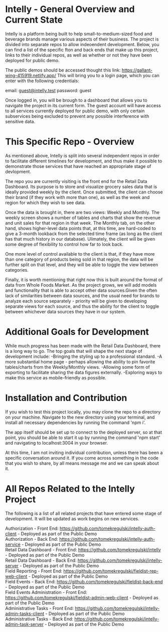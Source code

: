 # Intelly - General Overview and Current State

Intelly is a platform being built to help small-to-medium-sized food and beverage brands manage various aspects of their business. The project is divided into separate repos to allow indeoendent development. Below, you can find a list of the specific fton and back ends that make up this project, links to their individual repos, as well as whether or not they have been deployed for public demo.

The public demos should be accessed thought this link: https://gallant-wing-415919.netlify.app/
This will bring you to a login page, which you can enter with the following credentials:

email: guest@intelly.test
password: guest

Once logged in, you will be brough to a dashboard that allows you to navigate the project in its current form. The guest account will have access to all services currently deployed for public demo, with only certain subservices being excluded to prevent any possible interference with sensitive data.

# This Specific Repo - Overview

As mentioned above, Intelly is split into several independent repos in order to facilitate different timelines for development, and thus make it possible to demonstrate those services that have reached an appropriate stage of devlopment.

The repo you are currently visiting is the front end for the Retail Data Dashboard. Its purpose is to store and visualize grocery sales data that is ideally provided weekly by the client. Once submitted, the client can choose their brand (if they work with more than one), as well as the week and region for which they wish to see data.

Once the data is brought in, there are two views: Weekly and Monthly. The weekly screen shows a number of tables and charts that show the revenue and unit sales for that region in that week. The Monthly tab, on the other hand, shows higher-level data points that, at this time, are hard-coded to give a 3-month lookback from the selected time frame (as long as the client has that much history in our database). Ulimately, the client will be given some degree of flexibility to control how far to look back.

One more level of control available to the client is that, if they have more than one category of products being sold in that region, the data will be further split on that level, and they will be able to toggle the view between categories.

Finally, it is worth mentioning that right now this is built around the format of data from Whole Foods Market. As the project grows, we will add models and functionality that is able to accept other data sources.Given the often lack of similarities between data sources, and the usual need for brands to analyze each source separately - priority will be given to developing separate views for each source, and thus the ability for the client to toggle between whichever data sources they have in our system.

# Additional Goals for Development

While much progress has been made with the Retail Data Dashboard, there is a long way to go. The top goals that will shape the next stage of development include:
-Bringing the styling up to a professional standard.
-A more substantial home page - perhaps allowing the ability to pin favorite tables/charts from the Weekly/Monthly views.
-Allowing some form of exporting to facilitate sharing the data figures externally.
-Exploring ways to make this service as mobile-friendly as possible.

# Installation and Contribution

If you wish to test this project locally, you may clone the repo to a directory on your machine. Navigate to the new directory using your terminal, and install all necessary dependencies by running the command 'npm i'.

The app itself should be set up to connect to the deployed server, so at that point, you should be able to start it up by running the command 'npm start' and navigating to localhost:3004 in your browser.

At this time, I am not inviting individual contribution, unless there has been a specific conversation around it. If you come across something in the code that you wish to share, by all means message me and we can speak about it.

# All Repos Related to the Intelly Project

The following is a list of all related projects that have entered some stage of development. It will be updated as work begins on new services.

Authorization - Front End: https://github.com/tomekregulski/intelly-auth-client - Deployed as part of the Public Demo  
Authorization - Back End: https://github.com/tomekregulski/intelly-auth-service - Deployed as part of the Public Demo  
Retail Data Dashboard - Front End: https://github.com/tomekregulski/intelly - Deployed as part of the Public Demo  
Retail Data Dashboard - Back End: https://github.com/tomekregulski/intelly-server - Deployed as part of the Public Demo  
Field Reporting - Front End: https://github.com/tomekregulski/fieldist-rep-web-client - Deployed as part of the Public Demo  
Field Events - Back End: https://github.com/tomekregulski/fieldist-back-end - Deployed as part of the Public Demo  
Field Events Administration - Front End: https://github.com/tomekregulski/fieldist-admin-web-client - Deployed as part of the Public Demo  
Administrative Tasks - Front End: https://github.com/tomekregulski/intelly-admin-tasks-client - Deployed as part of the Public Demo  
Administrative Tasks - Back End: https://github.com/tomekregulski/intelly-admin-task-server - Deployed as part of the Public Demo  
